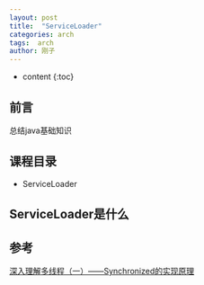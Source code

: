 ```yaml
---
layout: post
title:  "ServiceLoader"
categories: arch
tags:  arch
author: 刚子
---
```


* content
{:toc}


## 前言

总结java基础知识

##  课程目录
* ServiceLoader









## ServiceLoader是什么



## 参考

[深入理解多线程（一）——Synchronized的实现原理](http://www.hollischuang.com/archives/1883)
